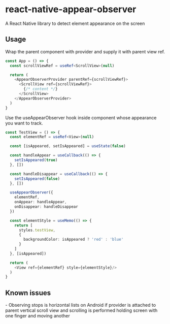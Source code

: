 <h1>react-native-appear-observer</h1>

A React Native library to detect element appearance on the screen

<h2>Usage</h2>

Wrap the parent component with provider and supply it with parent view ref.
```ts
const App = () => {
  const scrollViewRef = useRef<ScrollView>(null)

  return (
    <AppearObserverProvider parentRef={scrollViewRef}>
      <ScrollView ref={scrollViewRef}>
        {/* content */}
      </ScrollView>
    </AppearObserverProvider>
  )
}
```
Use the useAppearObserver hook inside component whose appearance you want to track.
```ts
const TestView = () => {
  const elementRef = useRef<View>(null)

  const [isAppeared, setIsAppeared] = useState(false)

  const handleAppear = useCallback(() => {
    setIsAppeared(true)
  }, [])

  const handleDisappear = useCallback(() => {
    setIsAppeared(false)
  }, [])

  useAppearObserver({
    elementRef,
    onAppear: handleAppear,
    onDisappear: handleDisappear
  })

  const elementStyle = useMemo(() => {
    return [
      styles.testView,
      {
        backgroundColor: isAppeared ? 'red' : 'blue'
      }
    ]
  }, [isAppeared])

  return (
    <View ref={elementRef} style={elementStyle}/>
  )
}
```

<h2>Known issues</h2>
- Observing stops is horizontal lists on Android if provider is attached to parent vertical scroll view and scrolling is performed
  holding screen with one finger and moving another
